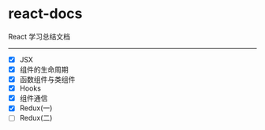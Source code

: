 # react-docs
React 学习总结文档

***
- [x] JSX
- [x] 组件的生命周期
- [x] 函数组件与类组件
- [x] Hooks
- [x] 组件通信
- [x] Redux(一)
- [ ] Redux(二)
